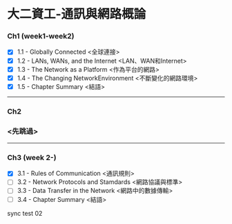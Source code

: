 # 大二資工-通訊與網路概論

### Ch1 (week1-week2)
- [x] 1.1 - Globally Connected <全球連接>
- [x] 1.2 - LANs, WANs, and the Internet <LAN、WAN和Internet>
- [x] 1.3 - The Network as a Platform <作為平台的網路>
- [x] 1.4 - The Changing NetworkEnvironment <不斷變化的網路環境>
- [x] 1.5 - Chapter Summary <結語>
--------------------------------------------------------------
### Ch2
### <先跳過>
--------------------------------------------------------------
### Ch3 (week 2-)
- [x] 3.1 - Rules of Communication <通訊規則>
- [ ] 3.2 - Network Protocols and Stamdards <網路協議與標準>
- [ ] 3.3 - Data Transfer in the Network <網路中的數據傳輸>
- [ ] 3.4 - Chapter Summary <結語>

sync test
02